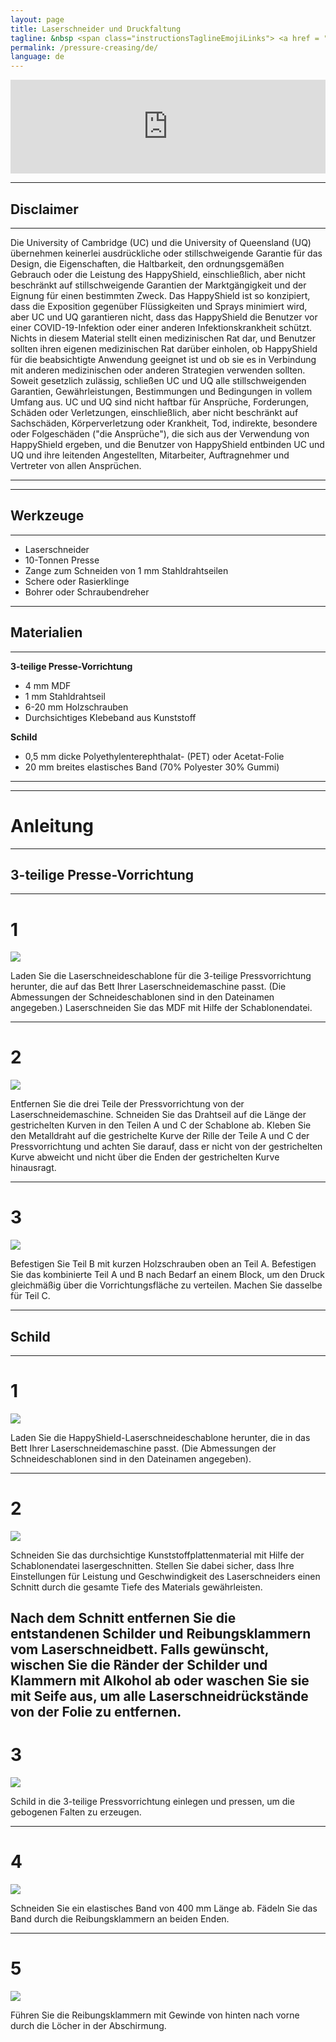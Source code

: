 ```yaml
---
layout: page
title: Laserschneider und Druckfaltung
tagline: &nbsp <span class="instructionsTaglineEmojiLinks"> <a href = "https://youtu.be/IPKiPi-Tne8"><i class="em em-video_camera" aria-role="presentation" aria-label="VIDEO CAMERA"></i></a> <a href = "https://github.com/HappyShield/HappyShield/tree/master/Templates/LaserCutAndPressureCreasing" ><i class="em em-triangular_ruler" aria-role="presentation" aria-label="TRIANGULAR RULER"></i></a></span>
permalink: /pressure-creasing/de/
language: de
---
```


<script src="https://snapwidget.com/js/snapwidget.js"></script>
<iframe src="https://snapwidget.com/embed/810066" class="snapwidget-widget" allowtransparency="true" frameborder="0" scrolling="no" style="border:none; overflow:hidden;  width:100%; "></iframe>

---

## Disclaimer

---

Die University of Cambridge (UC) und die University of Queensland (UQ) übernehmen keinerlei ausdrückliche oder stillschweigende Garantie für das Design, die Eigenschaften, die Haltbarkeit, den ordnungsgemäßen Gebrauch oder die Leistung des HappyShield, einschließlich, aber nicht beschränkt auf stillschweigende Garantien der Marktgängigkeit und der Eignung für einen bestimmten Zweck. Das HappyShield ist so konzipiert, dass die Exposition gegenüber Flüssigkeiten und Sprays minimiert wird, aber UC und UQ garantieren nicht, dass das HappyShield die Benutzer vor einer COVID-19-Infektion oder einer anderen Infektionskrankheit schützt. Nichts in diesem Material stellt einen medizinischen Rat dar, und Benutzer sollten ihren eigenen medizinischen Rat darüber einholen, ob HappyShield für die beabsichtigte Anwendung geeignet ist und ob sie es in Verbindung mit anderen medizinischen oder anderen Strategien verwenden sollten. Soweit gesetzlich zulässig, schließen UC und UQ alle stillschweigenden Garantien, Gewährleistungen, Bestimmungen und Bedingungen in vollem Umfang aus. UC und UQ sind nicht haftbar für Ansprüche, Forderungen, Schäden oder Verletzungen, einschließlich, aber nicht beschränkt auf Sachschäden, Körperverletzung oder Krankheit, Tod, indirekte, besondere oder Folgeschäden ("die Ansprüche"), die sich aus der Verwendung von HappyShield ergeben, und die Benutzer von HappyShield entbinden UC und UQ und ihre leitenden Angestellten, Mitarbeiter, Auftragnehmer und Vertreter von allen Ansprüchen.

---

--- 

## Werkzeuge

---

* Laserschneider
* 10-Tonnen Presse
* Zange zum Schneiden von 1 mm Stahldrahtseilen
* Schere oder Rasierklinge
* Bohrer oder Schraubendreher

---

## Materialien

---

**3-teilige Presse-Vorrichtung**

* 4 mm MDF
* 1 mm Stahldrahtseil   
* 6-20 mm Holzschrauben
* Durchsichtiges Klebeband aus Kunststoff

**Schild**

* 0,5 mm dicke Polyethylenterephthalat- (PET) oder Acetat-Folie
* 20 mm breites elastisches Band (70% Polyester 30% Gummi)

---

---

# Anleitung

---

## 3-teilige Presse-Vorrichtung

---

# 1 	

![](./Assets/Output/Steps/01.jpg)

Laden Sie die Laserschneideschablone für die 3-teilige Pressvorrichtung herunter, die auf das Bett Ihrer Laserschneidemaschine passt. (Die Abmessungen der Schneideschablonen sind in den Dateinamen angegeben.) Laserschneiden Sie das MDF mit Hilfe der Schablonendatei.

---

# 2

![](./Assets/Output/Steps/02.jpg)

Entfernen Sie die drei Teile der Pressvorrichtung von der Laserschneidemaschine. Schneiden Sie das Drahtseil auf die Länge der gestrichelten Kurven in den Teilen A und C der Schablone ab.
Kleben Sie den Metalldraht auf die gestrichelte Kurve der Rille der Teile A und C der Pressvorrichtung und achten Sie darauf, dass er nicht von der gestrichelten Kurve abweicht und nicht über die Enden der gestrichelten Kurve hinausragt. 

---

# 3

![](./Assets/Output/Steps/03.jpg)

Befestigen Sie Teil B mit kurzen Holzschrauben oben an Teil A. Befestigen Sie das kombinierte Teil A und B nach Bedarf an einem Block, um den Druck gleichmäßig über die Vorrichtungsfläche zu verteilen. Machen Sie dasselbe für Teil C.

--- 

## Schild

---

# 1

![](./Assets/Output/Steps/04.jpg)

Laden Sie die HappyShield-Laserschneideschablone herunter, die in das Bett Ihrer Laserschneidemaschine passt. (Die Abmessungen der Schneideschablonen sind in den Dateinamen angegeben).

---

# 2	

![](./Assets/Output/Steps/05.jpg)

Schneiden Sie das durchsichtige Kunststoffplattenmaterial mit Hilfe der Schablonendatei lasergeschnitten. Stellen Sie dabei sicher, dass Ihre Einstellungen für Leistung und Geschwindigkeit des Laserschneiders einen Schnitt durch die gesamte Tiefe des Materials gewährleisten.

Nach dem Schnitt entfernen Sie die entstandenen Schilder und Reibungsklammern vom Laserschneidbett. Falls gewünscht, wischen Sie die Ränder der Schilder und Klammern mit Alkohol ab oder waschen Sie sie mit Seife aus, um alle Laserschneidrückstände von der Folie zu entfernen. 
--- 

# 3

![](./Assets/Output/Steps/06.jpg)

Schild in die 3-teilige Pressvorrichtung einlegen und pressen, um die gebogenen Falten zu erzeugen.

---

# 4	

![](./Assets/Output/Steps/07.jpg)

Schneiden Sie ein elastisches Band von 400 mm Länge ab. Fädeln Sie das Band durch die Reibungsklammern an beiden Enden.

---

# 5	

![](./Assets/Output/Steps/08.jpg)

Führen Sie die Reibungsklammern mit Gewinde von hinten nach vorne durch die Löcher in der Abschirmung.
